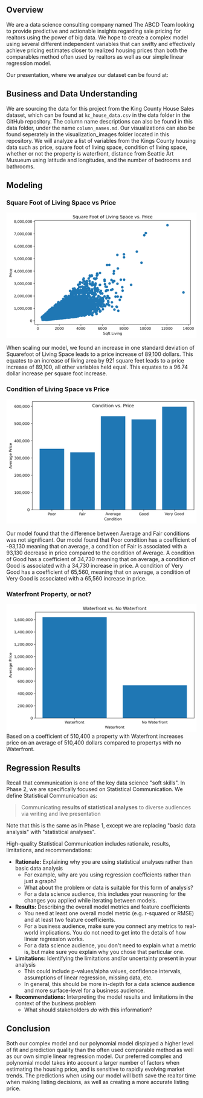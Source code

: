##  Overview
We are a data science consulting company named The ABCD Team looking to provide predictive and actionable insights regarding sale pricing for realtors using the power of big data. We hope to create a complex model using several different independent variables that can swifty and effectively achieve pricing estimates closer to realized housing prices than both the comparables method often used by realtors as well as our simple linear regression model. 

Our presentation, where we analyze our dataset can be found at: 

## Business and Data Understanding 

We are sourcing the data for this project from the King County House Sales dataset, which can be found at `kc_house_data.csv` in the data folder in the GitHub repository. The column name descriptions can also be found in this data folder, under the name `column_names.md`. Our visualizations can also be found seperately in the visualization_images folder located in this repository. We will analyze a list of variables from the Kings County housing data such as price, square foot of living space, condition of living space, whether or not the property is waterfront, distance from Seattle Art Musueum using latitude and longitudes, and the number of bedrooms and bathrooms. 





## Modeling

### Square Foot of Living Space vs Price
![Square Foot of Living Space](visualization_images/sqftliving.png)

When scaling our model, we found an increase in one standard deviation of Squarefoot of Living Space leads to a price increase of 89,100 dollars. This equates to an increase of living area by 921 square feet leads to a price increase of 89,100, all other variables held equal. This equates to a 96.74 dollar increase per square foot increase.


### Condition of Living Space vs Price
![Condition](visualization_images/condition.png)

Our model found that the difference between Average and Fair conditions was not significant. Our model found that Poor condition has a coefficient of -93,130 meaning that on average, a condition of Fair is associated with a 93,130 decrease in price compared to the condition of Average. A condition of Good has a coefficient of 34,730 meaning that on average, a condition of Good is associated with a 34,730 increase in price. A condition of Very Good has a coefficient of 65,560, meaning that on average, a condition of Very Good is associated with a 65,560 increase in price.


### Waterfront Property, or not?
![Waterfront Amenity](visualization_images/waterfront.png)
Based on a coefficient of 510,400 a property with Waterfront increases price on an average of 510,400 dollars compared to propertys with no Waterfront.


## Regression Results





Recall that communication is one of the key data science "soft skills". In Phase 2, we are specifically focused on Statistical Communication. We define Statistical Communication as:

> Communicating **results of statistical analyses** to diverse audiences via writing and live presentation

Note that this is the same as in Phase 1, except we are replacing "basic data analysis" with "statistical analyses".

High-quality Statistical Communication includes rationale, results, limitations, and recommendations:

* **Rationale:** Explaining why you are using statistical analyses rather than basic data analysis
  * For example, why are you using regression coefficients rather than just a graph?
  * What about the problem or data is suitable for this form of analysis?
  * For a data science audience, this includes your reasoning for the changes you applied while iterating between models.
* **Results:** Describing the overall model metrics and feature coefficients
  * You need at least one overall model metric (e.g. r-squared or RMSE) and at least two feature coefficients.
  * For a business audience, make sure you connect any metrics to real-world implications. You do not need to get into the details of how linear regression works.
  * For a data science audience, you don't need to explain what a metric is, but make sure you explain why you chose that particular one.
* **Limitations:** Identifying the limitations and/or uncertainty present in your analysis
  * This could include p-values/alpha values, confidence intervals, assumptions of linear regression, missing data, etc.
  * In general, this should be more in-depth for a data science audience and more surface-level for a business audience.
* **Recommendations:** Interpreting the model results and limitations in the context of the business problem
  * What should stakeholders _do_ with this information?


## Conclusion

Both our complex model and our polynomial model displayed a higher level of fit and prediction quality than the often used comparable method as well as our own simple linear regression model. Our preferred complex and polynomial model takes into account a larger number of factors when estimating the housing price, and is sensitive to rapidly evolving market trends. The predictions when using our model will both save the realtor time when making listing decisions, as well as creating a more accurate listing price. 
